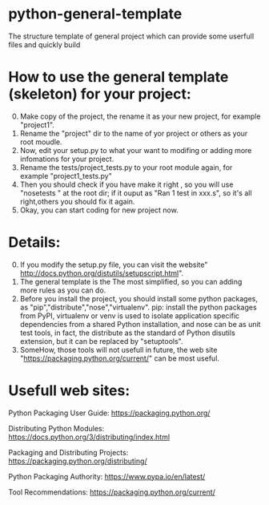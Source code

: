 
# python-general-template
The structure template of general project which can provide some userfull files and quickly build

How to use the general template (skeleton) for your project:
============

0. Make copy of the project, the rename it as your new project, for example "project1".
1. Rename the "project" dir to the name of yor project or others as your root moudle.
2. Now, edit your setup.py to what your want to modifing or adding more infomations for your project.
3. Rename the tests/project_tests.py to your root module again, for example "project1_tests.py"
4. Then you should check if you have make it right , so you will use "nosetests " at the root dir;
   if it ouput as "Ran 1 test in xxx.s", so it's all right,others you should fix it again.
5. Okay, you can start coding for new project now.

Details:
============

0. If you modify the setup.py file, you can visit the website" http://docs.python.org/distutils/setupscript.html".
1. The general template is the The most simplified, so you can adding more rules as you can do.
2. Before you install the project, you should install some python packages, as "pip","distribute","nose","virtualenv". pip: install the python packages from PyPI, virtualenv or venv is used to isolate application specific dependencies from a shared Python installation, and nose can be as unit test tools, in fact, the distribute as the standard of Python disutils extension, but it can be replaced by "setuptools".
3. SomeHow, those tools will not usefull in future, the web site "https://packaging.python.org/current/" can be most useful.

Usefull web sites:
==============

Python Packaging User Guide: https://packaging.python.org/ 

Distributing Python Modules: https://docs.python.org/3/distributing/index.html

Packaging and Distributing Projects: https://packaging.python.org/distributing/

Python Packaging Authority: https://www.pypa.io/en/latest/

Tool Recommendations: https://packaging.python.org/current/

